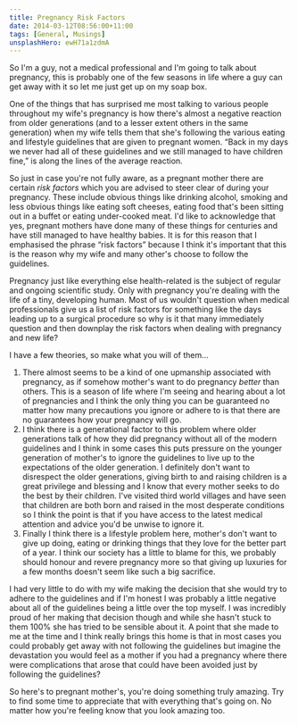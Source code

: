 ```yaml
---
title: Pregnancy Risk Factors
date: 2014-03-12T08:56:00+11:00
tags: [General, Musings]
unsplashHero: ewH71a1zdmA
---
```


So I'm a guy, not a medical professional and I'm going to talk about pregnancy, this is probably one of the few seasons in life where a guy can get away with it so let me just get up on my soap box.

One of the things that has surprised me most talking to various people throughout my wife's pregnancy is how there's almost a negative reaction from older generations (and to a lesser extent others in the same generation) when my wife tells them that she's following the various eating and lifestyle guidelines that are given to pregnant women. “Back in my days we never had all of these guidelines and we still managed to have children fine,” is along the lines of the average reaction.

So just in case you're not fully aware, as a pregnant mother there are certain _risk factors_ which you are advised to steer clear of during your pregnancy. These include obvious things like drinking alcohol, smoking and less obvious things like eating soft cheeses, eating food that's been sitting out in a buffet or eating under-cooked meat. I'd like to acknowledge that yes, pregnant mothers have done many of these things for centuries and have still managed to have healthy babies. It is for this reason that I emphasised the phrase “risk factors” because I think it's important that this is the reason why my wife and many other's choose to follow the guidelines.

Pregnancy just like everything else health-related is the subject of regular and ongoing scientific study. Only with pregnancy you're dealing with the life of a tiny, developing human. Most of us wouldn't question when medical professionals give us a list of risk factors for something like the days leading up to a surgical procedure so why is it that many immediately question and then downplay the risk factors when dealing with pregnancy and new life?

I have a few theories, so make what you will of them...

1. There almost seems to be a kind of one upmanship associated with pregnancy, as if somehow mother's want to do pregnancy _better_ than others. This is a season of life where I'm seeing and hearing about a lot of pregnancies and I think the only thing you can be guaranteed no matter how many precautions you ignore or adhere to is that there are no guarantees how your pregnancy will go.
2. I think there is a generational factor to this problem where older generations talk of how they did pregnancy without all of the modern guidelines and I think in some cases this puts pressure on the younger generation of mother's to ignore the guidelines to live up to the expectations of the older generation. I definitely don't want to disrespect the older generations, giving birth to and raising children is a great privilege and blessing and I know that every mother seeks to do the best by their children. I've visited third world villages and have seen that children are both born and raised in the most desperate conditions so I think the point is that if you have access to the latest medical attention and advice you'd be unwise to ignore it.
3. Finally I think there is a lifestyle problem here, mother's don't want to give up doing, eating or drinking things that they love for the better part of a year. I think our society has a little to blame for this, we probably should honour and revere pregnancy more so that giving up luxuries for a few months doesn't seem like such a big sacrifice.

I had very little to do with my wife making the decision that she would try to adhere to the guidelines and if I'm honest I was probably a little negative about all of the guidelines being a little over the top myself. I was incredibly proud of her making that decision though and while she hasn't stuck to them 100% she has tried to be sensible about it. A point that she made to me at the time and I think really brings this home is that in most cases you could probably get away with not following the guidelines but imagine the devastation you would feel as a mother if you had a pregnancy where there were complications that arose that could have been avoided just by following the guidelines?

So here's to pregnant mother's, you're doing something truly amazing. Try to find some time to appreciate that with everything that's going on. No matter how you're feeling know that you look amazing too.
